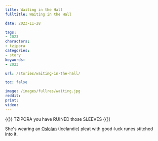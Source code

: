 ```yaml
---
title: Waiting in the Hall
fulltitle: Waiting in the Hall

date: 2023-11-28

tags:
- 2023
characters:
- tzipora
categories:
- story
keywords:
- 2023

url: /stories/waiting-in-the-hall/

toc: false

image: /images/fullres/waiting.jpg
reddit:
print:
video:
---
```

{{<note caption>}}
TZIPORA you have RUINED those SLEEVES
{{</note>}}

She's wearing an [<span class="fi fi-oslola"></span> Oslolan](/oslola/) (Icelandic) pleat with good-luck runes stitched into it.
